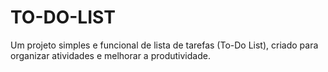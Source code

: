 # TO-DO-LIST
Um projeto simples e funcional de lista de tarefas (To-Do List), criado para organizar atividades e melhorar a produtividade.
